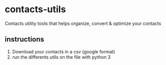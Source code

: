 # contacts-utils
Contacts utility tools that helps organize, convert &amp; optimize your contacts

## instructions
1. Download your contacts in a csv (google format)
2. run the differents utils on the file with python 3
